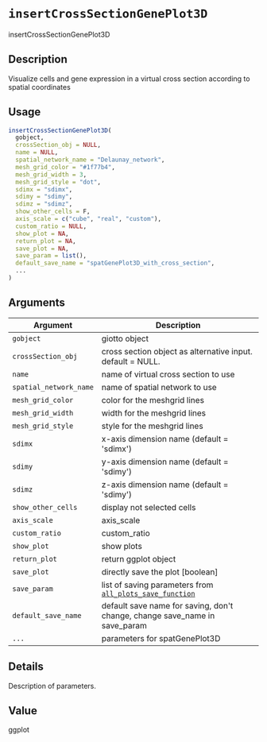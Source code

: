 # `insertCrossSectionGenePlot3D`

insertCrossSectionGenePlot3D


## Description

Visualize cells and gene expression in a virtual cross section according to spatial coordinates


## Usage

```r
insertCrossSectionGenePlot3D(
  gobject,
  crossSection_obj = NULL,
  name = NULL,
  spatial_network_name = "Delaunay_network",
  mesh_grid_color = "#1f77b4",
  mesh_grid_width = 3,
  mesh_grid_style = "dot",
  sdimx = "sdimx",
  sdimy = "sdimy",
  sdimz = "sdimz",
  show_other_cells = F,
  axis_scale = c("cube", "real", "custom"),
  custom_ratio = NULL,
  show_plot = NA,
  return_plot = NA,
  save_plot = NA,
  save_param = list(),
  default_save_name = "spatGenePlot3D_with_cross_section",
  ...
)
```


## Arguments

Argument      |Description
------------- |----------------
`gobject`     |     giotto object
`crossSection_obj`     |     cross section object as alternative input. default = NULL.
`name`     |     name of virtual cross section to use
`spatial_network_name`     |     name of spatial network to use
`mesh_grid_color`     |     color for the meshgrid lines
`mesh_grid_width`     |     width for the meshgrid lines
`mesh_grid_style`     |     style for the meshgrid lines
`sdimx`     |     x-axis dimension name (default = 'sdimx')
`sdimy`     |     y-axis dimension name (default = 'sdimy')
`sdimz`     |     z-axis dimension name (default = 'sdimy')
`show_other_cells`     |     display not selected cells
`axis_scale`     |     axis_scale
`custom_ratio`     |     custom_ratio
`show_plot`     |     show plots
`return_plot`     |     return ggplot object
`save_plot`     |     directly save the plot [boolean]
`save_param`     |     list of saving parameters from [`all_plots_save_function`](#allplotssavefunction)
`default_save_name`     |     default save name for saving, don't change, change save_name in save_param
`...`     |     parameters for spatGenePlot3D


## Details

Description of parameters.


## Value

ggplot


